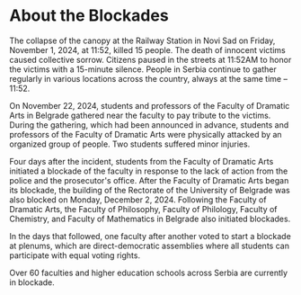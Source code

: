 # About the Blockades

The collapse of the canopy at the Railway Station in Novi Sad on Friday, November 1, 2024, at 11:52, killed 15 people. The death of innocent victims caused collective sorrow. Citizens paused in the streets at 11:52AM to honor the victims with a 15-minute silence. People in Serbia continue to gather regularly in various locations across the country, always at the same time – 11:52.

On November 22, 2024, students and professors of the Faculty of Dramatic Arts in Belgrade gathered near the faculty to pay tribute to the victims. During the gathering, which had been announced in advance, students and professors of the Faculty of Dramatic Arts were physically attacked by an organized group of people. Two students suffered minor injuries.

Four days after the incident, students from the Faculty of Dramatic Arts initiated a blockade of the faculty in response to the lack of action from the police and the prosecutor's office. After the Faculty of Dramatic Arts began its blockade, the building of the Rectorate of the University of Belgrade was also blocked on Monday, December 2, 2024. Following the Faculty of Dramatic Arts, the Faculty of Philosophy, Faculty of Philology, Faculty of Chemistry, and Faculty of Mathematics in Belgrade also initiated blockades.

In the days that followed, one faculty after another voted to start a blockade at plenums, which are direct-democratic assemblies where all students can participate with equal voting rights.

Over 60 faculties and higher education schools across Serbia are currently in blockade.

